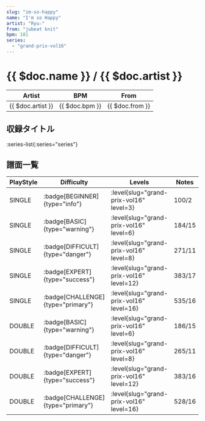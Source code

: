 ```yaml
---
slug: "im-so-happy"
name: "I'm so Happy"
artist: "Ryu☆"
from: "jubeat knit"
bpm: 181
series:
  - "grand-prix-vol16"
---
```


# {{ $doc.name }} / {{ $doc.artist }}

|Artist|BPM|From|
|------|---|----|
|{{ $doc.artist }}|{{ $doc.bpm }}|{{ $doc.from }}|

## 収録タイトル

:series-list{:series="series"}

## 譜面一覧

|PlayStyle|Difficulty|Levels|Notes|Movie|
|---------|----------|------|-----|-----|
|SINGLE| :badge[BEGINNER]{type="info"}|<div class="field is-grouped is-grouped-multiline"> :level{slug="grand-prix-vol16" level=3}</div>|100/2||
|SINGLE| :badge[BASIC]{type="warning"}|<div class="field is-grouped is-grouped-multiline"> :level{slug="grand-prix-vol16" level=6}</div>|184/15||
|SINGLE| :badge[DIFFICULT]{type="danger"}|<div class="field is-grouped is-grouped-multiline"> :level{slug="grand-prix-vol16" level=8}</div>|271/11||
|SINGLE| :badge[EXPERT]{type="success"}|<div class="field is-grouped is-grouped-multiline"> :level{slug="grand-prix-vol16" level=12}</div>|383/17||
|SINGLE| :badge[CHALLENGE]{type="primary"}|<div class="field is-grouped is-grouped-multiline"> :level{slug="grand-prix-vol16" level=16}</div>|535/16||
|DOUBLE| :badge[BASIC]{type="warning"}|<div class="field is-grouped is-grouped-multiline"> :level{slug="grand-prix-vol16" level=6}</div>|186/15||
|DOUBLE| :badge[DIFFICULT]{type="danger"}|<div class="field is-grouped is-grouped-multiline"> :level{slug="grand-prix-vol16" level=8}</div>|265/11||
|DOUBLE| :badge[EXPERT]{type="success"}|<div class="field is-grouped is-grouped-multiline"> :level{slug="grand-prix-vol16" level=12}</div>|383/16||
|DOUBLE| :badge[CHALLENGE]{type="primary"}|<div class="field is-grouped is-grouped-multiline"> :level{slug="grand-prix-vol16" level=16}</div>|528/16||
